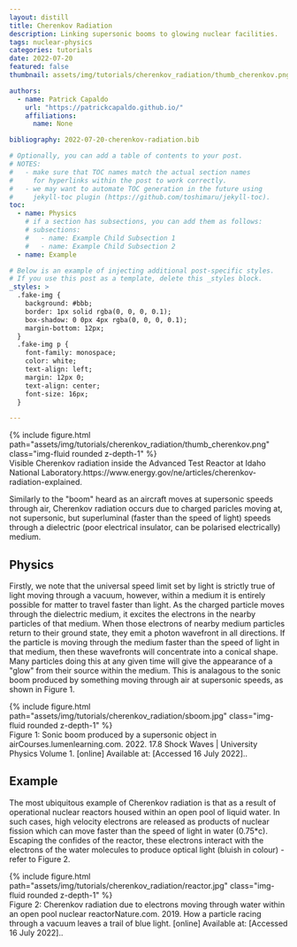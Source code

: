 ```yaml
---
layout: distill
title: Cherenkov Radiation
description: Linking supersonic booms to glowing nuclear facilities.
tags: nuclear-physics
categories: tutorials
date: 2022-07-20
featured: false
thumbnail: assets/img/tutorials/cherenkov_radiation/thumb_cherenkov.png

authors:
  - name: Patrick Capaldo
    url: "https://patrickcapaldo.github.io/"
    affiliations:
      name: None

bibliography: 2022-07-20-cherenkov-radiation.bib

# Optionally, you can add a table of contents to your post.
# NOTES:
#   - make sure that TOC names match the actual section names
#     for hyperlinks within the post to work correctly.
#   - we may want to automate TOC generation in the future using
#     jekyll-toc plugin (https://github.com/toshimaru/jekyll-toc).
toc:
  - name: Physics
    # if a section has subsections, you can add them as follows:
    # subsections:
    #   - name: Example Child Subsection 1
    #   - name: Example Child Subsection 2
  - name: Example

# Below is an example of injecting additional post-specific styles.
# If you use this post as a template, delete this _styles block.
_styles: >
  .fake-img {
    background: #bbb;
    border: 1px solid rgba(0, 0, 0, 0.1);
    box-shadow: 0 0px 4px rgba(0, 0, 0, 0.1);
    margin-bottom: 12px;
  }
  .fake-img p {
    font-family: monospace;
    color: white;
    text-align: left;
    margin: 12px 0;
    text-align: center;
    font-size: 16px;
  }

---
```


<div class="row mt-3">
    <div class="col-sm mt-3 mt-md-0">
        {% include figure.html path="assets/img/tutorials/cherenkov_radiation/thumb_cherenkov.png" class="img-fluid rounded z-depth-1" %}
    </div>
</div>
<div class="caption">
    Visible Cherenkov radiation inside the Advanced Test Reactor at Idaho National Laboratory.<d-footnote>https://www.energy.gov/ne/articles/cherenkov-radiation-explained</d-footnote>.
</div>

Similarly to the "boom" heard as an aircraft moves at supersonic speeds through air, Cherenkov radiation occurs due to charged paricles moving at, not supersonic, but superluminal (faster than the speed of light) speeds through a dielectric (poor electrical insulator, can be polarised electrically) medium.

## Physics
Firstly, we note that the universal speed limit set by light is strictly true of light moving through a vacuum, however, within a medium it is entirely possible for matter to travel faster than light. As the charged particle moves through the dielectric medium, it excites the electrons in the nearby particles of that medium. When those electrons of nearby medium particles return to their ground state, they emit a photon wavefront in all directions. If the particle is moving through the medium faster than the speed of light in that medium, then these wavefronts will concentrate into a conical shape. Many particles doing this at any given time will give the appearance of a "glow" from their source within the medium. This is analagous to the sonic boom produced by something moving through air at supersonic speeds, as shown in Figure 1.

<div class="row mt-3">
    <div class="col-sm mt-3 mt-md-0">
        {% include figure.html path="assets/img/tutorials/cherenkov_radiation/sboom.jpg" class="img-fluid rounded z-depth-1" %}
    </div>
</div>
<div class="caption">
    Figure 1: Sonic boom produced by a supersonic object in air<d-footnote>Courses.lumenlearning.com. 2022. 17.8 Shock Waves | University Physics Volume 1. [online] Available at: [Accessed 16 July 2022].</d-footnote>.
</div>

## Example

The most ubiquitous example of Cherenkov radiation is that as a result of operational nuclear reactors housed within an open pool of liquid water. In such cases, high velocity electrons are released as products of nuclear fission which can move faster than the speed of light in water (0.75*c). Escaping the confides of the reactor, these electrons interact with the electrons of the water molecules to produce optical light (bluish in colour) - refer to Figure 2.

<div class="row mt-3">
    <div class="col-sm mt-3 mt-md-0">
        {% include figure.html path="assets/img/tutorials/cherenkov_radiation/reactor.jpg" class="img-fluid rounded z-depth-1" %}
    </div>
</div>
<div class="caption">
    Figure 2: Cherenkov radiation due to electrons moving through water within an open pool nuclear reactor<d-footnote>Nature.com. 2019. How a particle racing through a vacuum leaves a trail of blue light. [online] Available at: [Accessed 16 July 2022].</d-footnote>.
</div>